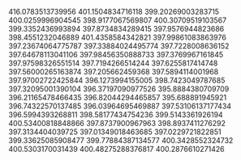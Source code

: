 416.0783513739956
401.1504834716118
399.20269003283715
400.0259996904545
398.9177067569807
400.30709519103567
399.3352436993894
397.8734834289415
397.9576944823686
398.4551232046889
401.4358584342821
397.99861083863976
397.23674064775787
397.33884024495774
397.7228008636152
397.64678113041106
397.98456350888733
397.3769967161845
397.97598326551514
397.7194266514244
397.6255817414748
397.56000265163874
397.205662459368
397.5894114001968
397.97002722425844
396.1273994155005
398.7423049787685
397.32095001390104
396.37197090977526
395.8884380709709
396.21165478466435
396.82044294465857
395.688891945921
396.74322570137485
396.03964695469887
397.53106137177434
396.5994393268811
398.58177434754236
399.5143361926194
400.53400818848866
397.8737900967963
398.8937411276292
397.3134404039725
397.01349018463685
397.0229721822851
399.33625085908477
399.77884387134577
400.3428552324732
400.5303170031439
400.48275288376817
400.2876610271426